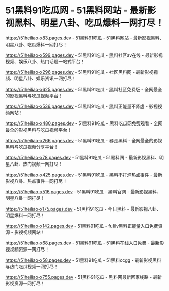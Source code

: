 # 51黑料91吃瓜网 - 51黑料网站 - 最新影视黑料、明星八卦、吃瓜爆料一网打尽！
https://51heiliao-x83.pages.dev - 51黑料91吃瓜 - 51黑料网站 - 最新影视黑料、明星八卦、吃瓜爆料一网打尽！

https://51heiliao-x599.pages.dev - 51黑料91吃瓜 - 黑料社区av在线 - 最新影视视频、娱乐八卦、热门话题一站式平台！

https://51heiliao-x296.pages.dev - 51黑料91吃瓜 - 社区黑料网 - 最新影视视频、明星八卦、娱乐资讯一网打尽！

https://51heiliao-x625.pages.dev - 51黑料91吃瓜 - 黑料社区免费版 - 全网最全的影视黑料与吃瓜视频平台！

https://51heiliao-x536.pages.dev - 51黑料91吃瓜 - 黑料正能量不肾虚 - 影视视频网站！

https://51heiliao-x480.pages.dev - 51黑料91吃瓜 - 黑料吃瓜网免费观看 - 全网最全的影视黑料与吃瓜视频平台！

https://51heiliao-x266.pages.dev - 51黑料91吃瓜 - 暴走黑料 - 全网最全的影视黑料与吃瓜视频分享平台！

https://51heiliao-x78.pages.dev - 51黑料91吃瓜 - 51黑料网 - 最新影视黑料、明星八卦、热门视频一网打尽！

https://51heiliao-x425.pages.dev - 51黑料91吃瓜 - 黑料不打烊热点事件 - 最新影视八卦、热点事件一网打尽！

https://51heiliao-x516.pages.dev - 51黑料91吃瓜 - 黑料官网 - 最新影视黑料、明星八卦一网打尽！

https://51heiliao-x175.pages.dev - 51黑料91吃瓜 - 今日黑料 - 最新影视八卦、明星爆料一网打尽！

https://51heiliao-x142.pages.dev - 51黑料91吃瓜 - fulilv黑料正能量入口免费资源 - 影视视频网站！

https://51heiliao-x68.pages.dev - 51黑料91吃瓜 - 51黑料在线入口免费 - 最新影视视频资源一网打尽！

https://51heiliao-x58.pages.dev - 51黑料91吃瓜 - 51黑料ccgg - 最新影视黑料与热门吃瓜视频一网打尽！

https://51heiliao-x755.pages.dev - 51黑料91吃瓜 - 黑料网最新回家线路 - 最新影视资源一网打尽！
